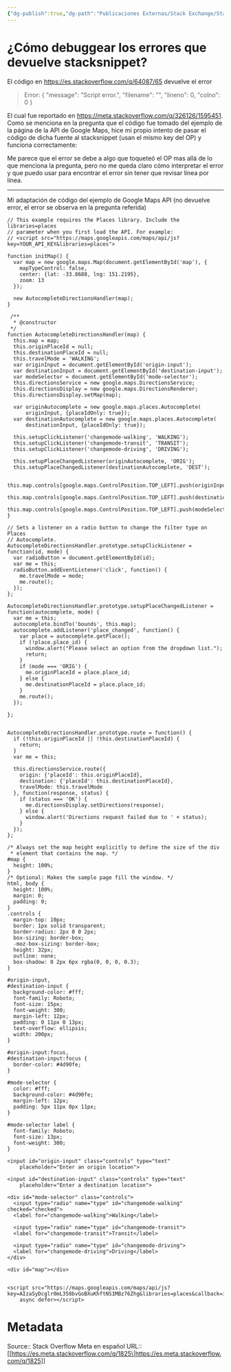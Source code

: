 ```yaml
---
{"dg-publish":true,"dg-path":"Publicaciones Externas/Stack Exchange/Stack Overflow en español/Stack Overflow en español Meta/es.meta.stackoverflow.com-1825.md","permalink":"/publicaciones-externas/stack-exchange/stack-overflow-en-espanol/stack-overflow-en-espanol-meta/es-meta-stackoverflow-com-1825/","title":"¿Cómo debuggear los errores que devuelve stacksnippet?","hide":true,"noteIcon":"\"0\"","created":"2024-04-03T12:49:10.511-06:00","updated":"2024-04-05T16:44:00.916-06:00"}
---
```


# ¿Cómo debuggear los errores que devuelve stacksnippet?

El código en https://es.stackoverflow.com/q/64087/65 devuelve el error

> Error: { "message": "Script error.", "filename": "", "lineno": 0, 
"colno": 0 }

El cual fue reportado en https://meta.stackoverflow.com/q/326126/1595451. Como se menciona en la pregunta que el código fue tomado del ejemplo de la página de la API de Google Maps, hice mi propio intento de pasar el código de dicha fuente al stacksnippet (usan el mismo key del OP) y funciona correctamente:

Me parece que el error se debe a algo que toqueteó el OP mas allá de lo que menciona la pregunta, pero no me queda claro cómo interpretar el error y que puedo usar para encontrar el error sin tener que revisar línea por línea.

<hr> 
Mi adaptación de código del ejemplo de Google Maps API (no devuelve error, el error se observa en la pregunta referida)

<!-- begin snippet: js hide: false console: true babel: false -->

<!-- language: lang-js -->

    // This example requires the Places library. Include the libraries=places
    // parameter when you first load the API. For example:
    // <script src="https://maps.googleapis.com/maps/api/js?key=YOUR_API_KEY&libraries=places">

    function initMap() {
      var map = new google.maps.Map(document.getElementById('map'), {
        mapTypeControl: false,
        center: {lat: -33.8688, lng: 151.2195},
        zoom: 13
      });

      new AutocompleteDirectionsHandler(map);
    }

     /**
      * @constructor
     */
    function AutocompleteDirectionsHandler(map) {
      this.map = map;
      this.originPlaceId = null;
      this.destinationPlaceId = null;
      this.travelMode = 'WALKING';
      var originInput = document.getElementById('origin-input');
      var destinationInput = document.getElementById('destination-input');
      var modeSelector = document.getElementById('mode-selector');
      this.directionsService = new google.maps.DirectionsService;
      this.directionsDisplay = new google.maps.DirectionsRenderer;
      this.directionsDisplay.setMap(map);

      var originAutocomplete = new google.maps.places.Autocomplete(
          originInput, {placeIdOnly: true});
      var destinationAutocomplete = new google.maps.places.Autocomplete(
          destinationInput, {placeIdOnly: true});

      this.setupClickListener('changemode-walking', 'WALKING');
      this.setupClickListener('changemode-transit', 'TRANSIT');
      this.setupClickListener('changemode-driving', 'DRIVING');

      this.setupPlaceChangedListener(originAutocomplete, 'ORIG');
      this.setupPlaceChangedListener(destinationAutocomplete, 'DEST');

      this.map.controls[google.maps.ControlPosition.TOP_LEFT].push(originInput);
      this.map.controls[google.maps.ControlPosition.TOP_LEFT].push(destinationInput);
      this.map.controls[google.maps.ControlPosition.TOP_LEFT].push(modeSelector);
    }

    // Sets a listener on a radio button to change the filter type on Places
    // Autocomplete.
    AutocompleteDirectionsHandler.prototype.setupClickListener = function(id, mode) {
      var radioButton = document.getElementById(id);
      var me = this;
      radioButton.addEventListener('click', function() {
        me.travelMode = mode;
        me.route();
      });
    };

    AutocompleteDirectionsHandler.prototype.setupPlaceChangedListener = function(autocomplete, mode) {
      var me = this;
      autocomplete.bindTo('bounds', this.map);
      autocomplete.addListener('place_changed', function() {
        var place = autocomplete.getPlace();
        if (!place.place_id) {
          window.alert("Please select an option from the dropdown list.");
          return;
        }
        if (mode === 'ORIG') {
          me.originPlaceId = place.place_id;
        } else {
          me.destinationPlaceId = place.place_id;
        }
        me.route();
      });

    };


    AutocompleteDirectionsHandler.prototype.route = function() {
      if (!this.originPlaceId || !this.destinationPlaceId) {
        return;
      }
      var me = this;

      this.directionsService.route({
        origin: {'placeId': this.originPlaceId},
        destination: {'placeId': this.destinationPlaceId},
        travelMode: this.travelMode
      }, function(response, status) {
        if (status === 'OK') {
          me.directionsDisplay.setDirections(response);
        } else {
          window.alert('Directions request failed due to ' + status);
        }
      });
    };


<!-- language: lang-css -->

    /* Always set the map height explicitly to define the size of the div
     * element that contains the map. */
    #map {
      height: 100%;
    }
    /* Optional: Makes the sample page fill the window. */
    html, body {
      height: 100%;
      margin: 0;
      padding: 0;
    }
    .controls {
      margin-top: 10px;
      border: 1px solid transparent;
      border-radius: 2px 0 0 2px;
      box-sizing: border-box;
      -moz-box-sizing: border-box;
      height: 32px;
      outline: none;
      box-shadow: 0 2px 6px rgba(0, 0, 0, 0.3);
    }

    #origin-input,
    #destination-input {
      background-color: #fff;
      font-family: Roboto;
      font-size: 15px;
      font-weight: 300;
      margin-left: 12px;
      padding: 0 11px 0 13px;
      text-overflow: ellipsis;
      width: 200px;
    }

    #origin-input:focus,
    #destination-input:focus {
      border-color: #4d90fe;
    }

    #mode-selector {
      color: #fff;
      background-color: #4d90fe;
      margin-left: 12px;
      padding: 5px 11px 0px 11px;
    }

    #mode-selector label {
      font-family: Roboto;
      font-size: 13px;
      font-weight: 300;
    }

<!-- language: lang-html -->

    <input id="origin-input" class="controls" type="text"
        placeholder="Enter an origin location">

    <input id="destination-input" class="controls" type="text"
        placeholder="Enter a destination location">

    <div id="mode-selector" class="controls">
      <input type="radio" name="type" id="changemode-walking" checked="checked">
      <label for="changemode-walking">Walking</label>

      <input type="radio" name="type" id="changemode-transit">
      <label for="changemode-transit">Transit</label>

      <input type="radio" name="type" id="changemode-driving">
      <label for="changemode-driving">Driving</label>
    </div>

    <div id="map"></div>


    <script src="https://maps.googleapis.com/maps/api/js?key=AIzaSyDcglr0mL358bvGoBXuKhftNS1MBz76Zhg&libraries=places&callback=initMap"
        async defer></script>

<!-- end snippet -->



# Metadata
Source:: Stack Overflow Meta en español
URL:: [[https://es.meta.stackoverflow.com/q/1825\|https://es.meta.stackoverflow.com/q/1825]]

